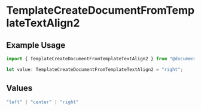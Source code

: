 # TemplateCreateDocumentFromTemplateTextAlign2

## Example Usage

```typescript
import { TemplateCreateDocumentFromTemplateTextAlign2 } from "@documenso/sdk-typescript/models/operations";

let value: TemplateCreateDocumentFromTemplateTextAlign2 = "right";
```

## Values

```typescript
"left" | "center" | "right"
```